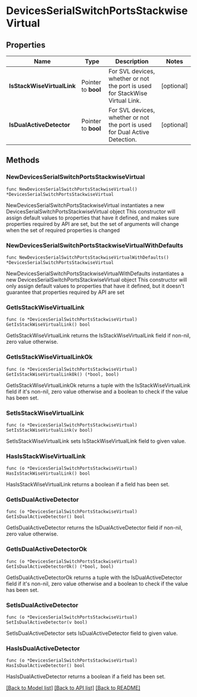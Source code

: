 # DevicesSerialSwitchPortsStackwiseVirtual

## Properties

Name | Type | Description | Notes
------------ | ------------- | ------------- | -------------
**IsStackWiseVirtualLink** | Pointer to **bool** | For SVL devices, whether or not the port is used for StackWise Virtual Link. | [optional] 
**IsDualActiveDetector** | Pointer to **bool** | For SVL devices, whether or not the port is used for Dual Active Detection. | [optional] 

## Methods

### NewDevicesSerialSwitchPortsStackwiseVirtual

`func NewDevicesSerialSwitchPortsStackwiseVirtual() *DevicesSerialSwitchPortsStackwiseVirtual`

NewDevicesSerialSwitchPortsStackwiseVirtual instantiates a new DevicesSerialSwitchPortsStackwiseVirtual object
This constructor will assign default values to properties that have it defined,
and makes sure properties required by API are set, but the set of arguments
will change when the set of required properties is changed

### NewDevicesSerialSwitchPortsStackwiseVirtualWithDefaults

`func NewDevicesSerialSwitchPortsStackwiseVirtualWithDefaults() *DevicesSerialSwitchPortsStackwiseVirtual`

NewDevicesSerialSwitchPortsStackwiseVirtualWithDefaults instantiates a new DevicesSerialSwitchPortsStackwiseVirtual object
This constructor will only assign default values to properties that have it defined,
but it doesn't guarantee that properties required by API are set

### GetIsStackWiseVirtualLink

`func (o *DevicesSerialSwitchPortsStackwiseVirtual) GetIsStackWiseVirtualLink() bool`

GetIsStackWiseVirtualLink returns the IsStackWiseVirtualLink field if non-nil, zero value otherwise.

### GetIsStackWiseVirtualLinkOk

`func (o *DevicesSerialSwitchPortsStackwiseVirtual) GetIsStackWiseVirtualLinkOk() (*bool, bool)`

GetIsStackWiseVirtualLinkOk returns a tuple with the IsStackWiseVirtualLink field if it's non-nil, zero value otherwise
and a boolean to check if the value has been set.

### SetIsStackWiseVirtualLink

`func (o *DevicesSerialSwitchPortsStackwiseVirtual) SetIsStackWiseVirtualLink(v bool)`

SetIsStackWiseVirtualLink sets IsStackWiseVirtualLink field to given value.

### HasIsStackWiseVirtualLink

`func (o *DevicesSerialSwitchPortsStackwiseVirtual) HasIsStackWiseVirtualLink() bool`

HasIsStackWiseVirtualLink returns a boolean if a field has been set.

### GetIsDualActiveDetector

`func (o *DevicesSerialSwitchPortsStackwiseVirtual) GetIsDualActiveDetector() bool`

GetIsDualActiveDetector returns the IsDualActiveDetector field if non-nil, zero value otherwise.

### GetIsDualActiveDetectorOk

`func (o *DevicesSerialSwitchPortsStackwiseVirtual) GetIsDualActiveDetectorOk() (*bool, bool)`

GetIsDualActiveDetectorOk returns a tuple with the IsDualActiveDetector field if it's non-nil, zero value otherwise
and a boolean to check if the value has been set.

### SetIsDualActiveDetector

`func (o *DevicesSerialSwitchPortsStackwiseVirtual) SetIsDualActiveDetector(v bool)`

SetIsDualActiveDetector sets IsDualActiveDetector field to given value.

### HasIsDualActiveDetector

`func (o *DevicesSerialSwitchPortsStackwiseVirtual) HasIsDualActiveDetector() bool`

HasIsDualActiveDetector returns a boolean if a field has been set.


[[Back to Model list]](../README.md#documentation-for-models) [[Back to API list]](../README.md#documentation-for-api-endpoints) [[Back to README]](../README.md)


